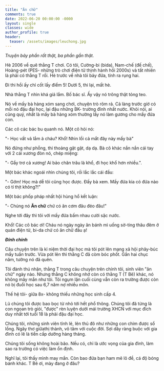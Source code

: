 ```yaml
---
title: "Ăn chữ"
comments: true
date: 2022-06-20 00:00:00 -0000
layout: single
classes: wide
author_profile: true
header:
  teaser: /assets/images/leuchong.jpg
---
```


*Truyện bảy phần rất thật, ba phần gần thật.*

Hè 2006 về quê thằng T chơi. Có tôi, Cường-bi (bida), Nam-chế (đế chế), Hoàng-pét (PES- những trò chơi điện tử thịnh hành hồi 2000s) và tất nhiên là phải có thằng T rồi. Hè trước về nhà tôi bảy đứa, tính ra rụng hai. 

Đi thi hồi ấy chỉ cốt lấy điểm 5! Dưới 5, thi lại, mất hè.

Nhà thằng T nhìn khá giả lắm. Bố bác sĩ. Ấy vậy nó trông thật tỏng teo.

Nó về mấy bà hàng xóm sang chơi, chuyện trò rôm rả. Cả làng trước giờ có mỗi nó đậu đại học, lại đậu những BK- trường đỉnh nhất nước. 
Khỏi nói, ai cũng quý, nhất là mấy bà hàng xóm thường lấy nó làm gương cho mấy đứa con.

Các cô các bác bu quanh nó. Một cô hỏi nó:

"- Học vất vả lắm à cháu? Khổ! Nhìn lồi cả mắt đây này mấy bà"

Nó đứng như phỗng, thi thoảng gật gật, dạ dạ. Bà cô khác nắn nắn cái tay với 2 cái xương đòn nó, chép miệng:

"- Gầy trơ cả xương! Ai bảo chăn trâu là khổ, đi học khổ hơn nhiều.".

Một bác khác ngoái nhìn chúng tôi, rồi lắc lắc cái đầu: 

"- Gớm! Học mà dễ tôi cũng học được. Đấy bà xem. Mấy đứa kia có đứa nào có tí thịt không?!"

Một bác phốp pháp nhất hội hùng hổ kết luận: 

"- Chúng nó **Ăn chữ** chứ có ăn cơm đâu đéo đâu!" 

Nghe tới đây thì tôi với mấy đứa bấm nhau cười sặc nước.

Khổ! Các cô bác ơi! Cháu nó ngày ngày ăn bánh mì uống sờ-ting thâu đêm ở quán điện tử, bi-da chứ có ăn chữ đâu ạ!

***Đính chính***

Câu chuyện trên là kỉ niệm thời đại học mà tôi pót lên mạng xã hội phây-búc mấy tuần trước.
Vừa pót lên thì thằng C đã còm bóc phốt. Gần hai chục năm, tưởng nó đã quên.

Tôi đành thú nhận, thằng T trong câu chuyện trên chính tôi, sinh viên "ăn chữ" ngày nào.
Nhưng thằng C không nhớ còn có thằng T (T Bê) khác, nó không măy mắn như tôi. 
Tôi ngụm lặn cuối cùng vẫn còn ra trường được còn nó bị đuổi học sau 6,7 năm nợ nhiều môn.

Thế hệ tôi- giữa 8x- không thiếu những học sinh cấp 4.

Lũ chúng tôi được bao bọc từ nhỏ tới hết phổ thông.
Chúng tôi đã từng là con ngoan trò giỏi, "được" rèn luyện dưới mái trường XHCN 
với mục đích duy nhất tới tuổi 18 là phải đậu đại học.

Chúng tôi, những sinh viên tỉnh lẻ, lên thủ đô như những con chim được sổ lồng.
Ngây thơ giữathị thành, vô tâm với cuộc đời. 
Sợi dây ràng buộc với gia đình có lẽ là tiền cấp dưỡng hàng tháng.

Chúng tôi sống không hoài bão.
Nếu có, chỉ là ước vọng của gia đình, làm sao ra trường có việc làm ổn định.

Nghĩ lại, tôi thấy mình may mắn. 
Còn bao đứa bạn ham mê lô đề, cá độ bóng bánh khác. 
T Bê ơi, mày đang ở đâu?

